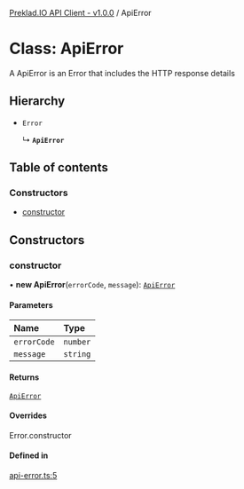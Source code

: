 [Preklad.IO API Client - v1.0.0](../README.md) / ApiError

# Class: ApiError

A ApiError is an Error that includes the HTTP response details

## Hierarchy

- `Error`

  ↳ **`ApiError`**

## Table of contents

### Constructors

- [constructor](ApiError.md#constructor)

## Constructors

### constructor

• **new ApiError**(`errorCode`, `message`): [`ApiError`](ApiError.md)

#### Parameters

| Name | Type |
| :------ | :------ |
| `errorCode` | `number` |
| `message` | `string` |

#### Returns

[`ApiError`](ApiError.md)

#### Overrides

Error.constructor

#### Defined in

[api-error.ts:5](https://github.com/TedyHub/preklad-io-js-client/blob/ab72497/src/api-error.ts#L5)
